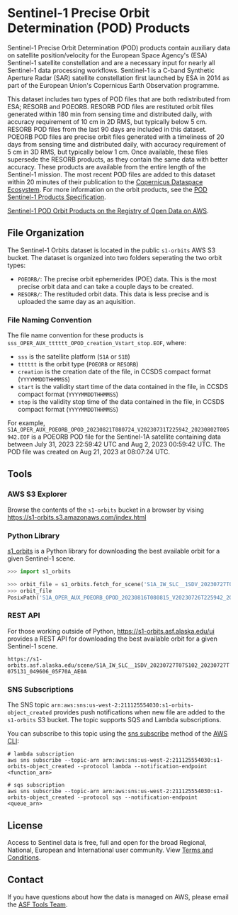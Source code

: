 # Sentinel-1 Precise Orbit Determination (POD) Products

Sentinel-1 Precise Orbit Determination (POD) products contain auxiliary data on satellite position/velocity for the European Space Agency's (ESA) Sentinel-1 satellite constellation and are a necessary input for nearly all Sentinel-1 data processing workflows. Sentinel-1 is a C-band Synthetic Aperture Radar (SAR) satellite constellation first launched by ESA in 2014 as part of the European Union's Copernicus Earth Observation programme.

This dataset includes two types of POD files that are both redistributed from ESA; RESORB and POEORB. RESORB POD files are restituted orbit files generated within 180 min from sensing time and distributed daily, with accuracy requirement of 10 cm in 2D RMS, but typically below 5 cm. RESORB POD files from the last 90 days are included in this dataset. POEORB POD files are precise orbit files generated with a timeliness of 20 days from sensing time and distributed daily, with accuracy requirement of 5 cm in 3D RMS, but typically below 1 cm. Once available, these files supersede the RESORB products, as they contain the same data with better accuracy. These products are available from the entire length of the Sentinel-1 mission. The most recent POD files are added to this dataset within 20 minutes of their publication to the [Copernicus Dataspace Ecosystem](https://documentation.dataspace.copernicus.eu/Data/ComplementaryData/Additional.html#sentinel-1-orbits).
  For more information on the orbit products, see the [POD Sentinel-1 Products Specification](https://sentiwiki.copernicus.eu/web/s1-processing#S1Processing-PODSentinel-1ProductsSpecificationS1-Processing-POD-Sentinel-1-Products-Specification).

[Sentinel-1 POD Orbit Products on the Registry of Open Data on AWS](https://registry.opendata.aws/s1-orbits/).

## File Organization


The Sentinel-1 Orbits dataset is located in the public `s1-orbits` AWS S3 bucket. The dataset is organized into two folders seperating the two orbit types:
* `POEORB/`: The precise orbit ephemerides (POE) data. This is the most precise orbit data and can take a couple days to be created.
* `RESORB/`: The restituded orbit data. This data is less precise and is uploaded the same day as an aquisition. 

### File Naming Convention
The file name convention for these products is `sss_OPER_AUX_tttttt_OPOD_creation_Vstart_stop.EOF`, where:
- `sss` is the satellite platform (`S1A` or `S1B`)
- `tttttt` is the orbit type (`POEORB` or `RESORB`)
- `creation` is the creation date of the file, in CCSDS compact format (`YYYYMMDDTHHMMSS`)
- `start` is the validity start time of the data contained in the file, in CCSDS compact format (`YYYYMMDDTHHMMSS`)
- `stop` is the validity stop time of the data contained in the file, in CCSDS compact format (`YYYYMMDDTHHMMSS`)

For example, `S1A_OPER_AUX_POEORB_OPOD_20230821T080724_V20230731T225942_20230802T005942.EOF` is a POEORB POD file for the Sentinel-1A satellite containing data between July 31, 2023 22:59:42 UTC and Aug 2, 2023 00:59:42 UTC. The POD file was created on Aug 21, 2023 at 08:07:24 UTC.

## Tools

### AWS S3 Explorer

Browse the contents of the `s1-orbits` bucket in a browser by vising https://s1-orbits.s3.amazonaws.com/index.html

### Python Library

[s1_orbits](https://pypi.org/project/s1-orbits/) is a Python library for downloading the best available orbit for a given Sentinel-1 scene.

```python
>>> import s1_orbits

>>> orbit_file = s1_orbits.fetch_for_scene('S1A_IW_SLC__1SDV_20230727T075102_20230727T075131_049606_05F70A_AE0A')
>>> orbit_file
PosixPath('S1A_OPER_AUX_POEORB_OPOD_20230816T080815_V20230726T225942_20230728T005942.EOF')
```

### REST API

For those working outside of Python, https://s1-orbits.asf.alaska.edu/ui provides a REST API for downloading the best available orbit for a given Sentinel-1 scene.

`https://s1-orbits.asf.alaska.edu/scene/S1A_IW_SLC__1SDV_20230727T075102_20230727T075131_049606_05F70A_AE0A`

### SNS Subscriptions

The SNS topic `arn:aws:sns:us-west-2:211125554030:s1-orbits-object_created` provides push notifications when new file are added to the `s1-orbits` S3 bucket. The topic supports SQS and Lambda subscriptions.

You can subscribe to this topic using the [sns subscribe](https://docs.aws.amazon.com/cli/latest/reference/sns/subscribe.html) method of the [AWS CLI](https://aws.amazon.com/cli/):

```commandline
# lambda subscription
aws sns subscribe --topic-arn arn:aws:sns:us-west-2:211125554030:s1-orbits-object_created --protocol lambda --notification-endpoint <function_arn>

# sqs subscription
aws sns subscribe --topic-arn arn:aws:sns:us-west-2:211125554030:s1-orbits-object_created --protocol sqs --notification-endpoint <queue_arn>
```

## License

Access to Sentinel data is free, full and open for the broad Regional, National, European and International user community. View [Terms and Conditions](https://dataspace.copernicus.eu/terms-and-conditions).

## Contact

If you have questions about how the data is managed on AWS, please email the [ASF Tools Team](mailto:uaf-asf-apd@alaska.edu).
